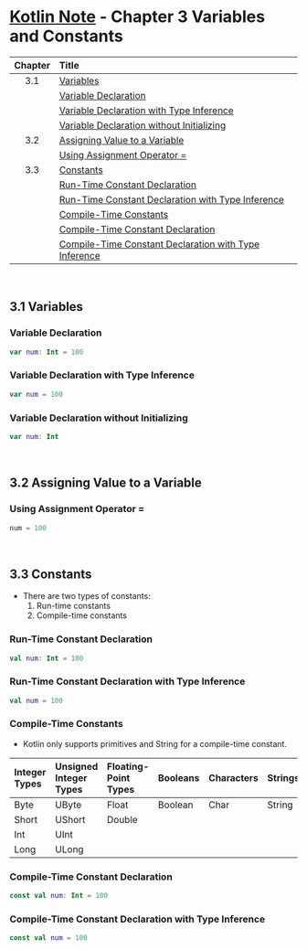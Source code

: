 # [Kotlin Note](../../README.md) - Chapter 3 Variables and Constants
| Chapter | Title |
| :-: | :- |
| 3.1 | [Variables](#31-variables) |
|  | [Variable Declaration](#variable-declaration) |
|  | [Variable Declaration with Type Inference](#variable-declaration-with-type-inference) |
|  | [Variable Declaration without Initializing](#variable-declaration-without-initializing) |
| 3.2 | [Assigning Value to a Variable](#32-assigning-value-to-a-variable) |
|  | [Using Assignment Operator =](#using-assignment-operator) |
| 3.3 | [Constants](#33-constants) |
|  | [Run-Time Constant Declaration](#run-time-constant-declaration) |
|  | [Run-Time Constant Declaration with Type Inference](#run-time-constant-declaration-with-type-inference) |
|  | [Compile-Time Constants](#compile-time-constants) |
|  | [Compile-Time Constant Declaration](#compile-time-constant-declaration) |
|  | [Compile-Time Constant Declaration with Type Inference](#compile-time-constant-declaration-with-type-inference) |

<br />

## 3.1 Variables
### Variable Declaration
```kotlin
var num: Int = 100
```

### Variable Declaration with Type Inference
```kotlin
var num = 100
```

### Variable Declaration without Initializing
```kotlin
var num: Int
```

<br />

## 3.2 Assigning Value to a Variable
### Using Assignment Operator =
```kotlin
num = 100
```

<br />

## 3.3 Constants
- There are two types of constants:
    1. Run-time constants
    2. Compile-time constants

### Run-Time Constant Declaration
```kotlin
val num: Int = 100
```

### Run-Time Constant Declaration with Type Inference
```kotlin
val num = 100
```

### Compile-Time Constants
- Kotlin only supports primitives and String for a compile-time constant.

| Integer Types | Unsigned Integer Types | Floating-Point Types | Booleans | Characters | Strings |
| :-- | :-- | :-- | :-- | :-- | :-- |
| Byte | UByte | Float | Boolean | Char | String |
| Short | UShort | Double |  |  |  |
| Int | UInt |  |  |  |  |
| Long | ULong |  |  |  |  |

### Compile-Time Constant Declaration
```kotlin
const val num: Int = 100
```

### Compile-Time Constant Declaration with Type Inference
```kotlin
const val num = 100
```

<br />

